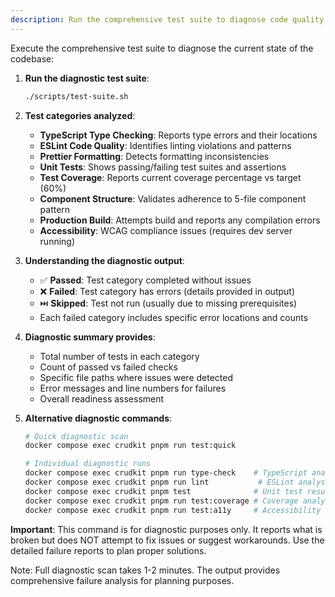 ```yaml
---
description: Run the comprehensive test suite to diagnose code quality issues and failures
---
```


Execute the comprehensive test suite to diagnose the current state of the codebase:

1. **Run the diagnostic test suite**:

   ```bash
   ./scripts/test-suite.sh
   ```

2. **Test categories analyzed**:
   - **TypeScript Type Checking**: Reports type errors and their locations
   - **ESLint Code Quality**: Identifies linting violations and patterns
   - **Prettier Formatting**: Detects formatting inconsistencies
   - **Unit Tests**: Shows passing/failing test suites and assertions
   - **Test Coverage**: Reports current coverage percentage vs target (60%)
   - **Component Structure**: Validates adherence to 5-file component pattern
   - **Production Build**: Attempts build and reports any compilation errors
   - **Accessibility**: WCAG compliance issues (requires dev server running)

3. **Understanding the diagnostic output**:
   - ✅ **Passed**: Test category completed without issues
   - ❌ **Failed**: Test category has errors (details provided in output)
   - ⏭️ **Skipped**: Test not run (usually due to missing prerequisites)
   - Each failed category includes specific error locations and counts

4. **Diagnostic summary provides**:
   - Total number of tests in each category
   - Count of passed vs failed checks
   - Specific file paths where issues were detected
   - Error messages and line numbers for failures
   - Overall readiness assessment

5. **Alternative diagnostic commands**:

   ```bash
   # Quick diagnostic scan
   docker compose exec crudkit pnpm run test:quick

   # Individual diagnostic runs
   docker compose exec crudkit pnpm run type-check    # TypeScript analysis
   docker compose exec crudkit pnpm run lint           # ESLint analysis
   docker compose exec crudkit pnpm test              # Unit test results
   docker compose exec crudkit pnpm run test:coverage # Coverage analysis
   docker compose exec crudkit pnpm run test:a11y     # Accessibility scan
   ```

**Important**: This command is for diagnostic purposes only. It reports what is broken but does NOT attempt to fix issues or suggest workarounds. Use the detailed failure reports to plan proper solutions.

Note: Full diagnostic scan takes 1-2 minutes. The output provides comprehensive failure analysis for planning purposes.
